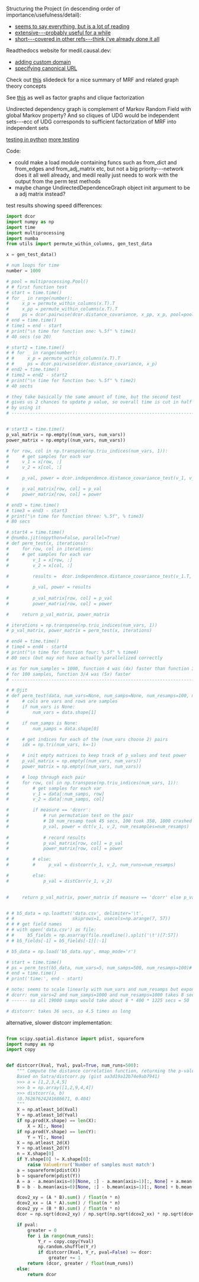 Structuring the Project (in descending order of importance/usefulness/detail):

  * [seems to say everything, but is a lot of reading](https://docs.python-guide.org/writing/structure/)
  * [extensive---probably useful for a while](https://python-packaging.readthedocs.io/en/latest/minimal.html)
  * [short---covered in other refs---think i've already done it all]( https://able.bio/SamDev14/how-to-structure-a-python-project--685o1o6)

Readthedocs website for medil.causal.dev:
  * [adding custom domain](https://docs.readthedocs.io/en/stable/custom_domains.html)
  * [specifying canonical URL](https://docs.readthedocs.io/en/stable/guides/canonical.html)

Check out [this](http://signal.ee.psu.edu/mrf.pdf) slidedeck for a nice summary of MRF and related graph theory concepts

See [this](https://en.wikipedia.org/wiki/Markov_random_field) as well as factor graphs and clique factorization

Undirected dependency graph is complement of Markov Random Field with global Markov property? And so cliques of UDG would be independent sets---ecc of UDG corresponds to sufficient factorization of MRF into independent sets

[testing in python](https://realpython.com/python-testing/)
[more testing](https://docs.python-guide.org/writing/tests/)


Code:
  * could make a load module containing funcs such as from\_dict and from\_edges and from\_adj\_matrix etc, but not a big priority---network does it all well already, and medil really just needs to work with the output from the perm test methods
  * maybe change UndirectedDependenceGraph object init argument to be a adj matrix instead?

test results showing speed differences:
```python
import dcor
import numpy as np
import time
import multiprocessing
import numba
from utils import permute_within_columns, gen_test_data

x = gen_test_data()

# num loops for time
number = 1000

# pool = multiprocessing.Pool()
# # first function test    
# start = time.time()
# for _ in range(number):
#     x_p = permute_within_columns(x.T).T
#     x_pp = permute_within_columns(x.T).T
#     ps = dcor.pairwise(dcor.distance_covariance, x_pp, x_p, pool=pool)
# end = time.time()
# time1 = end - start
# print("\n time for function one: %.5f" % time1)
# 40 secs (so 20)

# start2 = time.time()
# # for _ in range(number):
# #     x_p = permute_within_columns(x.T).T
# #     ps = dcor.pairwise(dcor.distance_covariance, x_p)
# end2 = time.time()
# time2 = end2 - start2
# print("\n time for function two: %.5f" % time2)
# 40 sects

# they take basically the same amount of time, but the second test
# gives us 2 chances to update p value, so overall time is cut in half
# by using it
# ------------------------------------------------------------------------------------------------


# start3 = time.time() 
p_val_matrix = np.empty((num_vars, num_vars))
power_matrix = np.empty((num_vars, num_vars))

# for row, col in np.transpose(np.triu_indices(num_vars, 1)):
#     # get samples for each var
#     v_1 = x[row, :]
#     v_2 = x[col, :]

#     p_val, power = dcor.independence.distance_covariance_test(v_1, v_2, num_resamples=number)

#     p_val_matrix[row, col] = p_val
#     power_matrix[row, col] = power

# end3 = time.time()
# time3 = end3 - start3
# print("\n time for function three: %.5f", % time3)
# 80 secs

# start4 = time.time()
# @numba.jit(nopython=False, parallel=True)
# def perm_test(x, iterations):
#     for row, col in iterations:
#     # get samples for each var
#         v_1 = x[row, :]
#         v_2 = x[col, :]
        
#         results =  dcor.independence.distance_covariance_test(v_1.T, v_2.T, num_resamples=number)

#         p_val, power = results
        
#         p_val_matrix[row, col] = p_val
#         power_matrix[row, col] = power

#     return p_val_matrix, power_matrix

# iterations = np.transpose(np.triu_indices(num_vars, 1))
# p_val_matrix, power_matrix = perm_test(x, iterations)

# end4 = time.time()
# time4 = end4 - start4
# print("\n time for function four: %.5f" % time4)
# 80 secs (but may not have actually parallelized correctly

# as for num_samples = 1000, function 4 was (4x) faster than function 3/4
# for 100 samples, function 3/4 was (5x) faster
# -----------------------------------------------------------------------------------------------------------------

# # @jit
# def perm_test(data, num_vars=None, num_samps=None, num_resamps=100, measure='dcorr'):
#     # cols are vars and rows are samples
#     if num_vars is None:
#         num_vars = data.shape[1]

#     if num_samps is None:
#         num_samps = data.shape[0]

#     # get indices for each of the (num_vars choose 2) pairs
#     idx = np.tri(num_vars, k=-1) 

#     # init empty matrices to keep track of p_values and test power
#     p_val_matrix = np.empty((num_vars, num_vars))
#     power_matrix = np.empty((num_vars, num_vars))

#     # loop through each pair
#     for row, col in np.transpose(np.triu_indices(num_vars, 1)):
#         # get samples for each var
#         v_1 = data[:num_samps, row]
#         v_2 = data[:num_samps, col]

#         if measure == 'dcorr':
#             # run permutation test on the pair
#             # 10 num_resamp took 45 secs, 100 took 350, 1000 crashed memory
#             p_val, power = dct(v_1, v_2, num_resamples=num_resamps)
            
#             # record results
#             p_val_matrix[row, col] = p_val
#             power_matrix[row, col] = power

#         # else:
#         #     p_val = distcorr(v_1, v_2, num_runs=num_resamps)

#         else:
#             p_val = distCorr(v_1, v_2)
            

#     return p_val_matrix, power_matrix if measure == 'dcorr' else p_val


# # b5_data = np.loadtxt('data.csv', delimiter='\t',
# #                      skiprows=1, usecols=np.arange(7, 57))
# # # get field names
# # with open('data.csv') as file:
# #     b5_fields = np.asarray(file.readline().split('\t')[7:57])
# # b5_fields[-1] = b5_fields[-1][:-1]

# b5_data = np.load('b5_data.npy', mmap_mode='r')

# start = time.time()
# ps = perm_test(b5_data, num_vars=5, num_samps=500, num_resamps=100)# , measure='distCorr')
# end = time.time()
# print('time:', end - start)

# note: seems to scale linearly with num_vars and num_resamps but exponentially with num_samps
# dcorr: num_vars=2 and num_samps=1000 and num_resamps=1000 takes 8 secs
# ------ so all 19000 samps would take about 8 * 400 * 1225 secs = 50  days

# distcorr: takes 36 secs, so 4.5 times as long
```

alternative, slower distcorr implementation:
```python

from scipy.spatial.distance import pdist, squareform
import numpy as np
import copy


def distcorr(Xval, Yval, pval=True, num_runs=500):
    """ Compute the distance correlation function, returning the p-value.
    Based on Satra/distcorr.py (gist aa3d19a12b74e9ab7941)
    >>> a = [1,2,3,4,5]
    >>> b = np.array([1,2,9,4,4])
    >>> distcorr(a, b)
    (0.76267624241686671, 0.404)
    """
    X = np.atleast_1d(Xval)
    Y = np.atleast_1d(Yval)
    if np.prod(X.shape) == len(X):
        X = X[:, None]
    if np.prod(Y.shape) == len(Y):
        Y = Y[:, None]
    X = np.atleast_2d(X)
    Y = np.atleast_2d(Y)
    n = X.shape[0]
    if Y.shape[0] != X.shape[0]:
        raise ValueError('Number of samples must match')
    a = squareform(pdist(X))
    b = squareform(pdist(Y))
    A = a - a.mean(axis=0)[None, :] - a.mean(axis=1)[:, None] + a.mean()
    B = b - b.mean(axis=0)[None, :] - b.mean(axis=1)[:, None] + b.mean()

    dcov2_xy = (A * B).sum() / float(n * n)
    dcov2_xx = (A * A).sum() / float(n * n)
    dcov2_yy = (B * B).sum() / float(n * n)
    dcor = np.sqrt(dcov2_xy) / np.sqrt(np.sqrt(dcov2_xx) * np.sqrt(dcov2_yy))

    if pval:
        greater = 0
        for i in range(num_runs):
            Y_r = copy.copy(Yval)
            np.random.shuffle(Y_r)
            if distcorr(Xval, Y_r, pval=False) >= dcor:
                greater += 1
        return (dcor, greater / float(num_runs))
    else:
        return dcor
```
